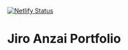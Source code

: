 [![Netlify Status](https://api.netlify.com/api/v1/badges/6677c046-9e24-4942-97c6-0416253dfacb/deploy-status)](https://app.netlify.com/sites/saikatroy/deploys)

# Jiro Anzai Portfolio
